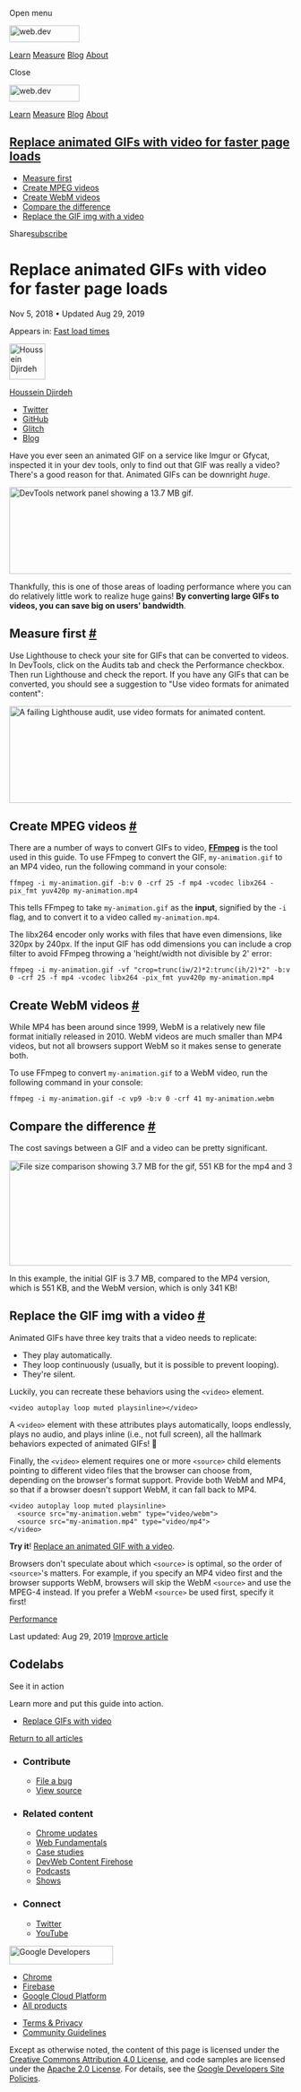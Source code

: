 <span class="w-tooltip w-tooltip--left">Open menu</span>

<a href="/" class="gc-analytics-event header-default__logo-link"><img src="/images/lockup.svg" alt="web.dev" class="header-default__logo" width="125" height="30" /></a>

<a href="/learn/" class="gc-analytics-event header-default__link">Learn</a> <a href="/measure/" class="gc-analytics-event header-default__link">Measure</a> <a href="/blog/" class="gc-analytics-event header-default__link">Blog</a> <a href="/about/" class="gc-analytics-event header-default__link">About</a>

<span class="w-tooltip">Close</span>

<a href="/" class="gc-analytics-event"><img src="/images/lockup.svg" alt="web.dev" class="drawer-default__logo" width="125" height="30" /></a>

<a href="/learn/" class="gc-analytics-event drawer-default__link">Learn</a> <a href="/measure/" class="gc-analytics-event drawer-default__link">Measure</a> <a href="/blog/" class="gc-analytics-event drawer-default__link">Blog</a> <a href="/about/" class="gc-analytics-event drawer-default__link">About</a>

<a href="#replace-animated-gifs-with-video-for-faster-page-loads" class="w-toc__header--link">Replace animated GIFs with video for faster page loads</a>
--------------------------------------------------------------------------------------------------------------------------------------------------------

-   [Measure first](#measure-first)
-   [Create MPEG videos](#create-mpeg-videos)
-   [Create WebM videos](#create-webm-videos)
-   [Compare the difference](#compare-the-difference)
-   [Replace the GIF img with a video](#replace-the-gif-img-with-a-video)

Share<a href="/newsletter/" class="gc-analytics-event w-actions__fab w-actions__fab--subscribe"><span>subscribe</span></a>

Replace animated GIFs with video for faster page loads
======================================================

Nov 5, 2018 <span class="w-author__separator">•</span> Updated Aug 29, 2019

<span class="w-post-signpost__title">Appears in:</span> <a href="/fast" class="w-post-signpost__link">Fast load times</a>

[<img src="https://web-dev.imgix.net/image/admin/BibySYHD7JweNcHZCCOe.jpg?auto=format&amp;fit=crop&amp;h=64&amp;w=64" alt="Houssein Djirdeh" class="w-author__image" sizes="(min-width: 64px) 64px, calc(100vw - 48px)" srcset="https://web-dev.imgix.net/image/admin/BibySYHD7JweNcHZCCOe.jpg?fit=crop&amp;h=64&amp;w=64&amp;auto=format&amp;dpr=1&amp;q=75, https://web-dev.imgix.net/image/admin/BibySYHD7JweNcHZCCOe.jpg?fit=crop&amp;h=64&amp;w=64&amp;auto=format&amp;dpr=2&amp;q=50 2x, https://web-dev.imgix.net/image/admin/BibySYHD7JweNcHZCCOe.jpg?fit=crop&amp;h=64&amp;w=64&amp;auto=format&amp;dpr=3&amp;q=35 3x, https://web-dev.imgix.net/image/admin/BibySYHD7JweNcHZCCOe.jpg?fit=crop&amp;h=64&amp;w=64&amp;auto=format&amp;dpr=4&amp;q=23 4x, https://web-dev.imgix.net/image/admin/BibySYHD7JweNcHZCCOe.jpg?fit=crop&amp;h=64&amp;w=64&amp;auto=format&amp;dpr=5&amp;q=20 5x" width="64" height="64" />](/authors/houssein/)

<a href="/authors/houssein/" class="w-author__name-link">Houssein Djirdeh</a>

-   <a href="https://twitter.com/hdjirdeh" class="w-author__link">Twitter</a>
-   <a href="https://github.com/housseindjirdeh" class="w-author__link">GitHub</a>
-   <a href="https://glitch.com/@housseindjirdeh" class="w-author__link">Glitch</a>
-   <a href="https://houssein.me/" class="w-author__link">Blog</a>

Have you ever seen an animated GIF on a service like Imgur or Gfycat, inspected it in your dev tools, only to find out that GIF was really a video? There's a good reason for that. Animated GIFs can be downright *huge*.

<img src="https://web-dev.imgix.net/image/admin/3UZ0b9dDotVIXWQT5Auk.png?auto=format" alt="DevTools network panel showing a 13.7 MB gif." class="w-screenshot w-screenshot--filled" sizes="(min-width: 800px) 800px, calc(100vw - 48px)" srcset="https://web-dev.imgix.net/image/admin/3UZ0b9dDotVIXWQT5Auk.png?auto=format&amp;w=200 200w, https://web-dev.imgix.net/image/admin/3UZ0b9dDotVIXWQT5Auk.png?auto=format&amp;w=228 228w, https://web-dev.imgix.net/image/admin/3UZ0b9dDotVIXWQT5Auk.png?auto=format&amp;w=260 260w, https://web-dev.imgix.net/image/admin/3UZ0b9dDotVIXWQT5Auk.png?auto=format&amp;w=296 296w, https://web-dev.imgix.net/image/admin/3UZ0b9dDotVIXWQT5Auk.png?auto=format&amp;w=338 338w, https://web-dev.imgix.net/image/admin/3UZ0b9dDotVIXWQT5Auk.png?auto=format&amp;w=385 385w, https://web-dev.imgix.net/image/admin/3UZ0b9dDotVIXWQT5Auk.png?auto=format&amp;w=439 439w, https://web-dev.imgix.net/image/admin/3UZ0b9dDotVIXWQT5Auk.png?auto=format&amp;w=500 500w, https://web-dev.imgix.net/image/admin/3UZ0b9dDotVIXWQT5Auk.png?auto=format&amp;w=571 571w, https://web-dev.imgix.net/image/admin/3UZ0b9dDotVIXWQT5Auk.png?auto=format&amp;w=650 650w, https://web-dev.imgix.net/image/admin/3UZ0b9dDotVIXWQT5Auk.png?auto=format&amp;w=741 741w, https://web-dev.imgix.net/image/admin/3UZ0b9dDotVIXWQT5Auk.png?auto=format&amp;w=845 845w, https://web-dev.imgix.net/image/admin/3UZ0b9dDotVIXWQT5Auk.png?auto=format&amp;w=964 964w, https://web-dev.imgix.net/image/admin/3UZ0b9dDotVIXWQT5Auk.png?auto=format&amp;w=1098 1098w, https://web-dev.imgix.net/image/admin/3UZ0b9dDotVIXWQT5Auk.png?auto=format&amp;w=1252 1252w, https://web-dev.imgix.net/image/admin/3UZ0b9dDotVIXWQT5Auk.png?auto=format&amp;w=1428 1428w, https://web-dev.imgix.net/image/admin/3UZ0b9dDotVIXWQT5Auk.png?auto=format&amp;w=1600 1600w" width="800" height="155" />

Thankfully, this is one of those areas of loading performance where you can do relatively little work to realize huge gains! **By converting large GIFs to videos, you can save big on users' bandwidth**.

Measure first <a href="#measure-first" class="w-headline-link">#</a>
--------------------------------------------------------------------

Use Lighthouse to check your site for GIFs that can be converted to videos. In DevTools, click on the Audits tab and check the Performance checkbox. Then run Lighthouse and check the report. If you have any GIFs that can be converted, you should see a suggestion to "Use video formats for animated content":

<img src="https://web-dev.imgix.net/image/admin/KOSr9IivnkyaFk6RJ5u1.png?auto=format" alt="A failing Lighthouse audit, use video formats for animated content." class="w-screenshot" sizes="(min-width: 800px) 800px, calc(100vw - 48px)" srcset="https://web-dev.imgix.net/image/admin/KOSr9IivnkyaFk6RJ5u1.png?auto=format&amp;w=200 200w, https://web-dev.imgix.net/image/admin/KOSr9IivnkyaFk6RJ5u1.png?auto=format&amp;w=228 228w, https://web-dev.imgix.net/image/admin/KOSr9IivnkyaFk6RJ5u1.png?auto=format&amp;w=260 260w, https://web-dev.imgix.net/image/admin/KOSr9IivnkyaFk6RJ5u1.png?auto=format&amp;w=296 296w, https://web-dev.imgix.net/image/admin/KOSr9IivnkyaFk6RJ5u1.png?auto=format&amp;w=338 338w, https://web-dev.imgix.net/image/admin/KOSr9IivnkyaFk6RJ5u1.png?auto=format&amp;w=385 385w, https://web-dev.imgix.net/image/admin/KOSr9IivnkyaFk6RJ5u1.png?auto=format&amp;w=439 439w, https://web-dev.imgix.net/image/admin/KOSr9IivnkyaFk6RJ5u1.png?auto=format&amp;w=500 500w, https://web-dev.imgix.net/image/admin/KOSr9IivnkyaFk6RJ5u1.png?auto=format&amp;w=571 571w, https://web-dev.imgix.net/image/admin/KOSr9IivnkyaFk6RJ5u1.png?auto=format&amp;w=650 650w, https://web-dev.imgix.net/image/admin/KOSr9IivnkyaFk6RJ5u1.png?auto=format&amp;w=741 741w, https://web-dev.imgix.net/image/admin/KOSr9IivnkyaFk6RJ5u1.png?auto=format&amp;w=845 845w, https://web-dev.imgix.net/image/admin/KOSr9IivnkyaFk6RJ5u1.png?auto=format&amp;w=964 964w, https://web-dev.imgix.net/image/admin/KOSr9IivnkyaFk6RJ5u1.png?auto=format&amp;w=1098 1098w, https://web-dev.imgix.net/image/admin/KOSr9IivnkyaFk6RJ5u1.png?auto=format&amp;w=1252 1252w, https://web-dev.imgix.net/image/admin/KOSr9IivnkyaFk6RJ5u1.png?auto=format&amp;w=1428 1428w, https://web-dev.imgix.net/image/admin/KOSr9IivnkyaFk6RJ5u1.png?auto=format&amp;w=1600 1600w" width="800" height="173" />

Create MPEG videos <a href="#create-mpeg-videos" class="w-headline-link">#</a>
------------------------------------------------------------------------------

There are a number of ways to convert GIFs to video, **[FFmpeg](https://www.ffmpeg.org/)** is the tool used in this guide. To use FFmpeg to convert the GIF, `my-animation.gif` to an MP4 video, run the following command in your console:

    ffmpeg -i my-animation.gif -b:v 0 -crf 25 -f mp4 -vcodec libx264 -pix_fmt yuv420p my-animation.mp4

This tells FFmpeg to take `my-animation.gif` as the **input**, signified by the `-i` flag, and to convert it to a video called `my-animation.mp4`.

The libx264 encoder only works with files that have even dimensions, like 320px by 240px. If the input GIF has odd dimensions you can include a crop filter to avoid FFmpeg throwing a 'height/width not divisible by 2' error:

    ffmpeg -i my-animation.gif -vf "crop=trunc(iw/2)*2:trunc(ih/2)*2" -b:v 0 -crf 25 -f mp4 -vcodec libx264 -pix_fmt yuv420p my-animation.mp4

Create WebM videos <a href="#create-webm-videos" class="w-headline-link">#</a>
------------------------------------------------------------------------------

While MP4 has been around since 1999, WebM is a relatively new file format initially released in 2010. WebM videos are much smaller than MP4 videos, but not all browsers support WebM so it makes sense to generate both.

To use FFmpeg to convert `my-animation.gif` to a WebM video, run the following command in your console:

    ffmpeg -i my-animation.gif -c vp9 -b:v 0 -crf 41 my-animation.webm

Compare the difference <a href="#compare-the-difference" class="w-headline-link">#</a>
--------------------------------------------------------------------------------------

The cost savings between a GIF and a video can be pretty significant.

<img src="https://web-dev.imgix.net/image/admin/LWzvOWaOdMnNLTPWjayt.png?auto=format" alt="File size comparison showing 3.7 MB for the gif, 551 KB for the mp4 and 341 KB for the webm." class="w-screenshot" sizes="(min-width: 800px) 800px, calc(100vw - 48px)" srcset="https://web-dev.imgix.net/image/admin/LWzvOWaOdMnNLTPWjayt.png?auto=format&amp;w=200 200w, https://web-dev.imgix.net/image/admin/LWzvOWaOdMnNLTPWjayt.png?auto=format&amp;w=228 228w, https://web-dev.imgix.net/image/admin/LWzvOWaOdMnNLTPWjayt.png?auto=format&amp;w=260 260w, https://web-dev.imgix.net/image/admin/LWzvOWaOdMnNLTPWjayt.png?auto=format&amp;w=296 296w, https://web-dev.imgix.net/image/admin/LWzvOWaOdMnNLTPWjayt.png?auto=format&amp;w=338 338w, https://web-dev.imgix.net/image/admin/LWzvOWaOdMnNLTPWjayt.png?auto=format&amp;w=385 385w, https://web-dev.imgix.net/image/admin/LWzvOWaOdMnNLTPWjayt.png?auto=format&amp;w=439 439w, https://web-dev.imgix.net/image/admin/LWzvOWaOdMnNLTPWjayt.png?auto=format&amp;w=500 500w, https://web-dev.imgix.net/image/admin/LWzvOWaOdMnNLTPWjayt.png?auto=format&amp;w=571 571w, https://web-dev.imgix.net/image/admin/LWzvOWaOdMnNLTPWjayt.png?auto=format&amp;w=650 650w, https://web-dev.imgix.net/image/admin/LWzvOWaOdMnNLTPWjayt.png?auto=format&amp;w=741 741w, https://web-dev.imgix.net/image/admin/LWzvOWaOdMnNLTPWjayt.png?auto=format&amp;w=845 845w, https://web-dev.imgix.net/image/admin/LWzvOWaOdMnNLTPWjayt.png?auto=format&amp;w=964 964w, https://web-dev.imgix.net/image/admin/LWzvOWaOdMnNLTPWjayt.png?auto=format&amp;w=1098 1098w, https://web-dev.imgix.net/image/admin/LWzvOWaOdMnNLTPWjayt.png?auto=format&amp;w=1252 1252w, https://web-dev.imgix.net/image/admin/LWzvOWaOdMnNLTPWjayt.png?auto=format&amp;w=1428 1428w, https://web-dev.imgix.net/image/admin/LWzvOWaOdMnNLTPWjayt.png?auto=format&amp;w=1600 1600w" width="800" height="188" />

In this example, the initial GIF is 3.7 MB, compared to the MP4 version, which is 551 KB, and the WebM version, which is only 341 KB!

Replace the GIF img with a video <a href="#replace-the-gif-img-with-a-video" class="w-headline-link">#</a>
----------------------------------------------------------------------------------------------------------

Animated GIFs have three key traits that a video needs to replicate:

-   They play automatically.
-   They loop continuously (usually, but it is possible to prevent looping).
-   They're silent.

Luckily, you can recreate these behaviors using the `<video>` element.

    <video autoplay loop muted playsinline></video>

A `<video>` element with these attributes plays automatically, loops endlessly, plays no audio, and plays inline (i.e., not full screen), all the hallmark behaviors expected of animated GIFs! 🎉

Finally, the `<video>` element requires one or more `<source>` child elements pointing to different video files that the browser can choose from, depending on the browser's format support. Provide both WebM and MP4, so that if a browser doesn't support WebM, it can fall back to MP4.

    <video autoplay loop muted playsinline>
      <source src="my-animation.webm" type="video/webm">
      <source src="my-animation.mp4" type="video/mp4">
    </video>

**Try it**! [Replace an animated GIF with a video](/codelab-replace-gifs-with-video).

Browsers don't speculate about which `<source>` is optimal, so the order of `<source>`'s matters. For example, if you specify an MP4 video first and the browser supports WebM, browsers will skip the WebM `<source>` and use the MPEG-4 instead. If you prefer a WebM `<source>` be used first, specify it first!

<a href="/tags/performance/" class="w-chip">Performance</a>

<span class="w-mr--sm">Last updated: Aug 29, 2019 </span>[Improve article](https://github.com/GoogleChrome/web.dev/blob/master/src/site/content/en/fast/replace-gifs-with-videos/index.md)

Codelabs
--------

See it in action

Learn more and put this guide into action.

-   <a href="/codelab-replace-gifs-with-video/" class="w-callout__link w-callout__link--codelab">Replace GIFs with video</a>

<a href="/fast" class="gc-analytics-event w-article-navigation__link w-article-navigation__link--back w-article-navigation__link--single">Return to all articles</a>

-   ### Contribute

    -   <a href="https://github.com/GoogleChrome/web.dev/issues/new?assignees=&amp;labels=bug&amp;template=bug_report.md&amp;title=" class="w-footer__linkbox-link">File a bug</a>
    -   <a href="https://github.com/googlechrome/web.dev" class="w-footer__linkbox-link">View source</a>

-   ### Related content

    -   <a href="https://blog.chromium.org/" class="w-footer__linkbox-link">Chrome updates</a>
    -   <a href="https://developers.google.com/web/" class="w-footer__linkbox-link">Web Fundamentals</a>
    -   <a href="https://developers.google.com/web/showcase/" class="w-footer__linkbox-link">Case studies</a>
    -   <a href="https://devwebfeed.appspot.com/" class="w-footer__linkbox-link">DevWeb Content Firehose</a>
    -   <a href="/podcasts/" class="w-footer__linkbox-link">Podcasts</a>
    -   <a href="/shows/" class="w-footer__linkbox-link">Shows</a>

-   ### Connect

    -   <a href="https://www.twitter.com/ChromiumDev" class="w-footer__linkbox-link">Twitter</a>
    -   <a href="https://www.youtube.com/user/ChromeDevelopers" class="w-footer__linkbox-link">YouTube</a>

<a href="https://developers.google.com/" class="w-footer__utility-logo-link"><img src="/images/lockup-color.png" alt="Google Developers" class="w-footer__utility-logo" width="185" height="33" /></a>

-   <a href="https://developer.chrome.com/" class="w-footer__utility-link">Chrome</a>
-   <a href="https://firebase.google.com/" class="w-footer__utility-link">Firebase</a>
-   <a href="https://cloud.google.com/" class="w-footer__utility-link">Google Cloud Platform</a>
-   <a href="https://developers.google.com/products" class="w-footer__utility-link">All products</a>

<!-- -->

-   <a href="https://policies.google.com/" class="w-footer__utility-link">Terms &amp; Privacy</a>
-   <a href="/community-guidelines/" class="w-footer__utility-link">Community Guidelines</a>

Except as otherwise noted, the content of this page is licensed under the [Creative Commons Attribution 4.0 License](https://creativecommons.org/licenses/by/4.0/), and code samples are licensed under the [Apache 2.0 License](https://www.apache.org/licenses/LICENSE-2.0). For details, see the [Google Developers Site Policies](https://developers.google.com/terms/site-policies).
